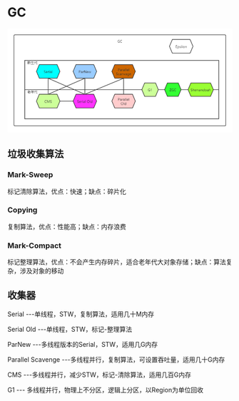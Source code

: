 # GC

![alt 垃圾收集器](https://github.com/tank520/MyNote/blob/master/02%20%E8%BD%AF%E4%BB%B6%E5%BC%80%E5%8F%91/02%20Java/01%20JVM/%E5%9E%83%E5%9C%BE%E6%94%B6%E9%9B%86%E5%99%A8.png?raw=true)

## 垃圾收集算法

### Mark-Sweep

标记清除算法，优点：快速；缺点：碎片化

### Copying

复制算法，优点：性能高；缺点：内存浪费

### Mark-Compact

标记整理算法，优点：不会产生内存碎片，适合老年代大对象存储；缺点：算法复杂，涉及对象的移动

## 收集器

Serial  ---单线程，STW，复制算法，适用几十M内存

Serial Old  ---单线程，STW，标记-整理算法

ParNew  ---多线程版本的Serial，STW，适用几G内存

Parallel Scavenge  ---多线程并行，复制算法，可设置吞吐量，适用几十G内存

CMS  ---多线程并行，减少STW，标记-清除算法，适用几百G内存

G1 --- 多线程并行，物理上不分区，逻辑上分区，以Region为单位回收